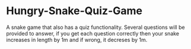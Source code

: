 # Hungry-Snake-Quiz-Game
A snake game that also has a quiz functionality. Several questions will be provided to answer, if you get each question correctly then your snake increases in length by 1m and if wrong, it decreses by 1m.
